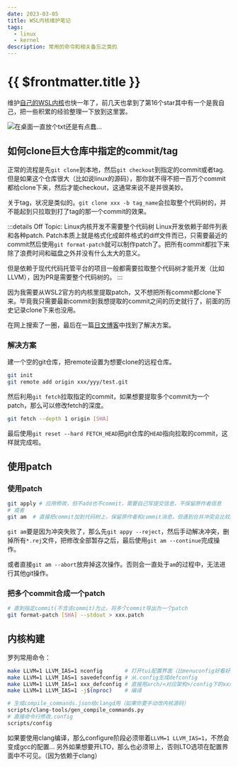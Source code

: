 ```yaml
---
date: 2023-03-05
title: WSL内核维护笔记
tags:
  - linux
  - kernel
description: 常用的命令和相关备忘之类的
---
```


# {{ $frontmatter.title }}

维护[自己的WSL内核](https://github.com/Locietta/xanmod-kernel-WSL2)也快一年了，前几天也拿到了第16个star<Shade>其中有一个是我自己</Shade>，把一些积累的经验整理一下放到这里罢。

![在桌面一直放个txt还是有点蠢...](https://s2.loli.net/2023/03/05/kyQW1zrMLchVs4U.png)

## 如何clone巨大仓库中指定的commit/tag

正常的流程是先`git clone`到本地，然后`git checkout`到指定的commit或者tag. 但是如果这个仓库很大（比如说linux的源码），那你就不得不把一百万个commit都给clone下来，然后才能checkout，这通常来说不是并很美妙。

关于tag，状况是类似的。`git clone xxx -b tag_name`会拉取整个代码树的，并不能起到只拉取到打了tag的那一个commit的效果。

:::details Off Topic: Linux内核开发不需要整个代码树
Linux开发依赖于邮件列表和各种patch. Patch本质上就是格式化成邮件格式的diff文件而已，只需要最近的commit然后使用`git format-patch`就可以制作patch了。把所有commit都拉下来除了浪费时间和磁盘之外并没有什么太大的意义。

但是依赖于现代代码托管平台的项目一般都需要拉取整个代码树才能开发（比如LLVM），因为PR是需要整个代码树的。
:::

因为我需要从WSL2官方的内核里提取patch，又不想把所有commit都clone下来。毕竟我只需要最新commit到我想提取的commit之间的历史就行了，前面的历史记录clone下来也没用。

在网上搜索了一圈，最后在一篇[日文博客](https://mebee.info/2021/05/09/post-33725/)中找到了解决方案。

### 解决方案

建一个空的git仓库，把remote设置为想要clone的远程仓库。

```bash
git init
git remote add origin xxx/yyy/test.git
```

然后利用`git fetch`拉取指定的commit，如果想要提取多个commit为一个patch，那么可以修改fetch的深度。

```bash
git fetch --depth 1 origin [SHA]
```

最后使用`git reset --hard FETCH_HEAD`把git仓库的`HEAD`指向拉取的commit，这样就完成啦。

## 使用patch

### 使用patch

```bash
git apply # 应用修改，但不add也不commit，需要自己写提交信息，不保留原作者信息
# 或者
git am  # 直接把commit加到代码树上，保留原作者和commit消息，但遇到合并冲突会比较麻烦
```

`git am`要是因为冲突失败了，那么先`git appy --reject`，然后手动解决冲突，删掉所有`*.rej`文件，把修改全部暂存之后，最后使用`git am --continue`完成操作。

或者直接`git am --abort`放弃掉这次操作。否则会一直处于`am`的过程中，无法进行其他git操作。


### 把多个commit合成一个patch

```bash
# 直到指定commit(不含该commit)为止，将多个commit导出为一个patch
git format-patch [SHA] --stdout > xxx.patch
```

## 内核构建

罗列常用命令：
```bash
make LLVM=1 LLVM_IAS=1 nconfig       # 打开tui配置界面（比menuconfig好看好用）
make LLVM=1 LLVM_IAS=1 savedefconfig # 从.config生成defconfig
make LLVM=1 LLVM_IAS=1 xxx_defconfig # 直接用arch/<对应架构>/config下的xxx_defconfig生成配置
make LLVM=1 LLVM_IAS=1 -j$(nproc)    # 编译

# 生成compile_commands.json给clangd用（如果你要手动改内核源码）
scripts/clang-tools/gen_compile_commands.py
# 直接命令行修改.config
scripts/config
```

如果要使用clang编译，那么configure阶段必须带着`LLVM=1 LLVM_IAS=1`，不然会变成gcc的配置...
另外如果想要开LTO，那么也必须带上，否则LTO选项在配置界面中不可见。（因为依赖于clang）

